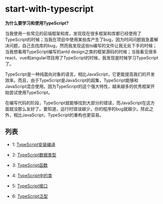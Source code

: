 # start-with-typescript

**为什么要学习和使用TypeScript?**

当我使用一些常见的前端框架和库，发现现在很多框架和库都已经使用了TypeScript的时候；当我在项目中使用某些库产生了bug，因为时间问题我急着解决问题，自己去找库的bug，然而我发现这些ts编写的文件让我无处下手的时候；当我想看用TypeScript编写的antd design之类的框架源码的时候；当我看见很多react、vue和angular项目用了TypeScript的时候，我发现是时候学习TypeScript了。

TypeScript是一种纯面向对象的语言。相比JavaScript，它更能提高我们的开发效率。而且，由于TypeScript是JavaScript的超集，TypeScript能够和JavaScript混合使用。因为TypeScript的这个强大特性，越来越多的优秀框架开始尝试使用TypeScript。

在编写代码的阶段，TypeScript就能够找到大部分的错误，而JavaScript在这方面就没那么友好了。要知道，运行时错误越少，你的程序的bug就越少。除此之外，相比JavaScript，TypeScript的重构也更容易。

## 列表

* 1: [TypeScript安装编译](./1.TypeScript安装编译/)

* 2: [TypeScript数据类型](./2.TypeScript数据类型/)

* 3: [TypeScript函数](./3.TypeScript函数/)

* 4: [TypeScript中的类](./4.TypeScript中的类/)

* 5: [TypeScript接口](./5.TypeScript接口/)

* 6: [TypeScript泛型](./6.TypeScript泛型/)